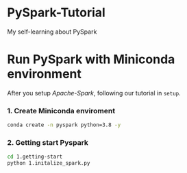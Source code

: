 # PySpark-Tutorial
My self-learning about PySpark

# Run PySpark with Miniconda environment
After you setup *Apache-Spark*, following our tutorial in `setup`.
### 1. Create Miniconda enviroment
```bash
conda create -n pyspark python=3.8 -y
```

### 2. Getting start Pyspark
```bash
cd 1.getting-start
python 1.initalize_spark.py
```